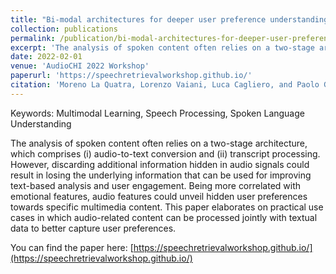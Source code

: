 ```yaml
---
title: "Bi-modal architectures for deeper user preference understanding from spoken content"
collection: publications
permalink: /publication/bi-modal-architectures-for-deeper-user-preference-understanding-from-spoken-content
excerpt: 'The analysis of spoken content often relies on a two-stage architecture, which comprises (i) audio-to-text conversion and (ii) transcript processing. This paper elaborates on practical use cases in which audio-related content can be processed jointly with textual data to better capture user preferences.'
date: 2022-02-01
venue: 'AudioCHI 2022 Workshop'
paperurl: 'https://speechretrievalworkshop.github.io/'
citation: 'Moreno La Quatra, Lorenzo Vaiani, Luca Cagliero, and Paolo Garza. 2022. Bi-modal architectures for deeper user preference understanding from spoken content.'
---
```


Keywords: Multimodal Learning, Speech Processing, Spoken Language Understanding

The analysis of spoken content often relies on a two-stage architecture, which comprises (i) audio-to-text conversion and (ii) transcript processing. However, discarding additional information hidden in audio signals could result in losing the underlying information that can be used for improving text-based analysis and user engagement. Being more correlated with emotional features, audio features could unveil hidden user preferences towards specific multimedia content. This paper elaborates on practical use cases in which audio-related content can be processed jointly with textual data to better capture user preferences.

<!--[Download paper here](http://academicpages.github.io/files/paper1.pdf)-->

You can find the paper here: [https://speechretrievalworkshop.github.io/](https://speechretrievalworkshop.github.io/)
